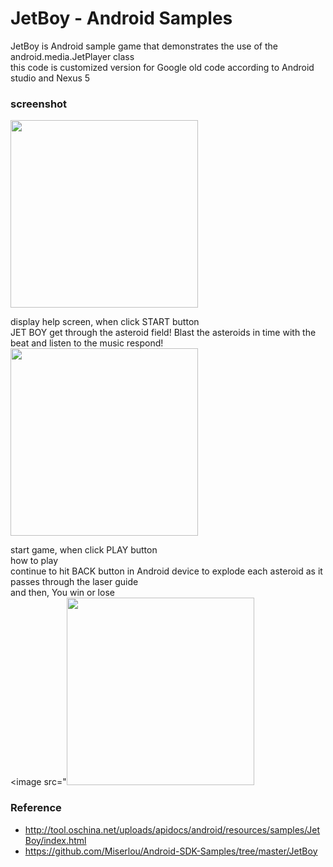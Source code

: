 JetBoy - Android Samples
===============

JetBoy is Android sample game that demonstrates the use of the android.media.JetPlayer class<br/>
this code is customized version for Google old code according to Android studio and Nexus 5<br/>


### screenshot <br/>
<image src="https://raw.githubusercontent.com/ohwada/Android_Samples/master/JetBoy/screenshot/jetboy_start.png" width="300" /><br/>

display help screen, when click START button <br/>
JET BOY get through the asteroid field! Blast the asteroids in time with the beat and listen to the music respond! <br/>
<image src="https://raw.githubusercontent.com/ohwada/Android_Samples/master/JetBoy/screenshot/jetboy_play.png" width="300" /><br/>

start game, when click PLAY button <br/>
how to play <br/>
continue to hit  BACK button in Android device to explode each asteroid as it passes through the laser guide<br/>
and then, You win or lose<br/>
<image src="<image src="https://raw.githubusercontent.com/ohwada/Android_Samples/master/JetBoy/screenshot/jetboy_win.png" width="300" /><br/>

### Reference <br/>
* http://tool.oschina.net/uploads/apidocs/android/resources/samples/JetBoy/index.html
 * https://github.com/Miserlou/Android-SDK-Samples/tree/master/JetBoy
